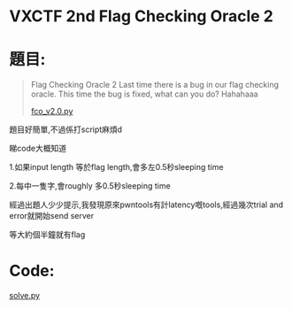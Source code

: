 # VXCTF 2nd Flag Checking Oracle 2


# 題目:

>Flag Checking Oracle 2
>Last time there is a bug in our flag checking oracle. This time the bug is fixed, what can you do? Hahahaaa
>
>
>[fco_v2.0.py](fco_v2.0.py)


題目好簡單,不過係打script麻煩d

睇code大概知道

1.如果input length 等於flag length,會多左0.5秒sleeping time

2.每中一隻字,會roughly 多0.5秒sleeping time


經過出題人少少提示,我發現原來pwntools有計latency嘅tools,經過幾次trial and error就開始send server 

等大約個半鐘就有flag

# Code:

[solve.py](solve.py)

